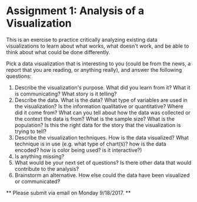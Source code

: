# Assignment 1: Analysis of a Visualization

This is an exercise to practice critically analyzing existing data visualizations to learn about what works, what doesn't work, and be able to think about what could be done differently. 

Pick a data visualization that is interesting to you (could be from the news, a report that you are reading, or anything really), and answer the following questions:

1. Describe the visualization's purpose. What did you learn from it? What it is communicating? What story is it telling?
2. Describe the data. What is the data? What type of variables are used in the visualization? Is the information qualitative or quantitative? Where did it come from? What can you tell about how the data was collected or the context the data is from? What is the sample size? What is the population? Is this the right data for the story that the visualization is trying to tell?
3. Describe the visualization techniques. How is the data visualized? What technique is in use (e.g. what type of chart(s)? how is the data encoded? how is color being used? is it interactive?)
4. Is anything missing? 
5. What would be your next set of questions? Is there other data that would contribute to the analysis?
6. Brainstorm an alternative. How else could the data have been visualized or communicated?

** Please submit via email on Monday 9/18/2017. **
